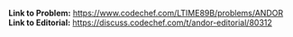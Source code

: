 **Link to Problem:** https://www.codechef.com/LTIME89B/problems/ANDOR  
**Link to Editorial:** https://discuss.codechef.com/t/andor-editorial/80312